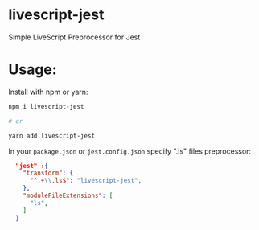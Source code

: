 # livescript-jest

Simple LiveScript Preprocessor for Jest

# Usage:

Install with npm or yarn:

```bash
npm i livescript-jest

# or

yarn add livescript-jest
```


In your `package.json` or `jest.config.json` specify ".ls" files preprocessor:

```json
  "jest" :{
    "transform": {
      "^.+\\.ls$": "livescript-jest",
    },
    "moduleFileExtensions": [
      "ls",
    ]
  }
```
